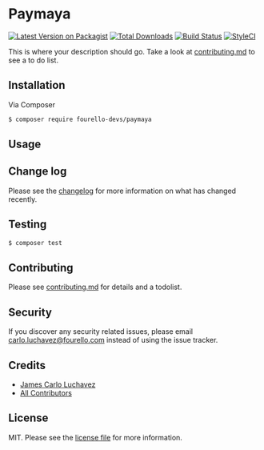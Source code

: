 # Paymaya

[![Latest Version on Packagist][ico-version]][link-packagist]
[![Total Downloads][ico-downloads]][link-downloads]
[![Build Status][ico-travis]][link-travis]
[![StyleCI][ico-styleci]][link-styleci]

This is where your description should go. Take a look at [contributing.md](contributing.md) to see a to do list.

## Installation

Via Composer

``` bash
$ composer require fourello-devs/paymaya
```

## Usage

## Change log

Please see the [changelog](changelog.md) for more information on what has changed recently.

## Testing

``` bash
$ composer test
```

## Contributing

Please see [contributing.md](contributing.md) for details and a todolist.

## Security

If you discover any security related issues, please email carlo.luchavez@fourello.com instead of using the issue tracker.

## Credits

- [James Carlo Luchavez][link-author]
- [All Contributors][link-contributors]

## License

MIT. Please see the [license file](license.md) for more information.

[ico-version]: https://img.shields.io/packagist/v/fourello-devs/paymaya.svg?style=flat-square
[ico-downloads]: https://img.shields.io/packagist/dt/fourello-devs/paymaya.svg?style=flat-square
[ico-travis]: https://img.shields.io/travis/fourello-devs/paymaya/master.svg?style=flat-square
[ico-styleci]: https://styleci.io/repos/12345678/shield

[link-packagist]: https://packagist.org/packages/fourello-devs/paymaya
[link-downloads]: https://packagist.org/packages/fourello-devs/paymaya
[link-travis]: https://travis-ci.org/fourello-devs/paymaya
[link-styleci]: https://styleci.io/repos/12345678
[link-author]: https://github.com/fourello-devs
[link-contributors]: ../../contributors
